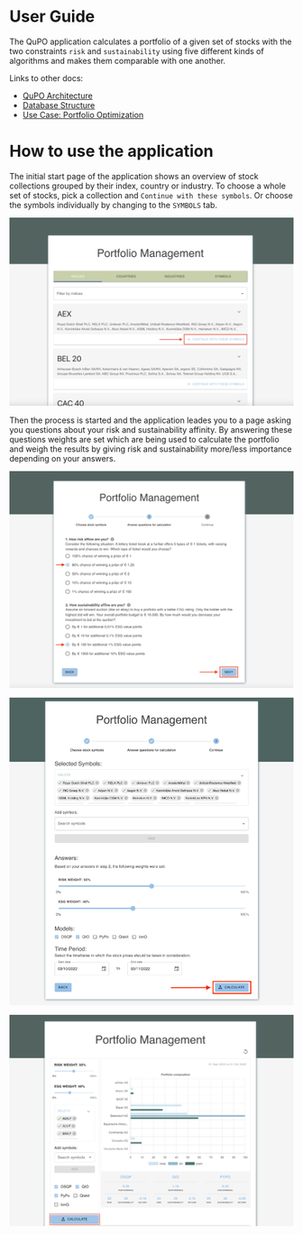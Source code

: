 # User Guide

The QuPO application calculates a portfolio of a given set of stocks with the two constraints `risk` and `sustainability` using five different kinds of algorithms and makes them comparable with one another.

Links to other docs:

- [QuPO Architecture](./arch/README.md)
- [Database Structure](./db/README.md)
- [Use Case: Portfolio Optimization](./portfolio_optimization/README.md)

# How to use the application

The initial start page of the application shows an overview of stock collections grouped by their index, country or industry. To choose a whole set of stocks, pick a collection and `Continue with these symbols`. Or choose the symbols individually by changing to the `SYMBOLS` tab.

![First Page](./screenshots/QuPO_App_first_page.png)

Then the process is started and the application leades you to a page asking you questions about your risk and sustainability affinity. By answering these questions weights are set which are being used to calculate the portfolio and weigh the results by giving risk and sustainability more/less importance depending on your answers.

![Questions Page](./screenshots/QuPO_App_questions.png)

![Process Overview Page](./screenshots/QuPO_App_process_overview.jpg)

![Portfolio Page](./screenshots/QuPO_App_graph.png)
